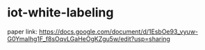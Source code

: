 # iot-white-labeling

paper link: https://docs.google.com/document/d/1EsbOe93_vyuw-G0YmaIhg1F_f8sOqvLGaHeOgKZgu5w/edit?usp=sharing
